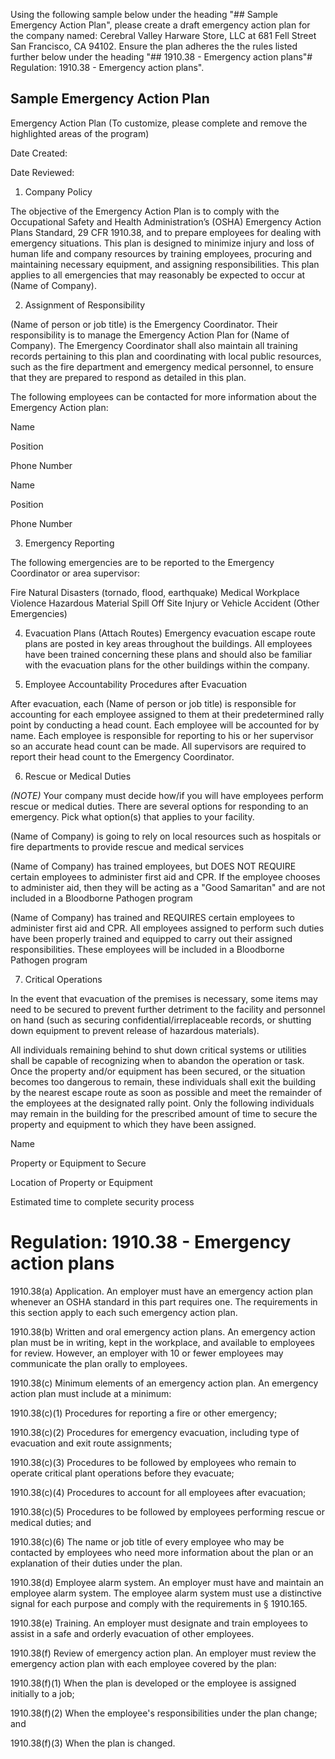 Using the following sample below under the heading "## Sample Emergency Action Plan", please create a draft emergency action plan for the company named: Cerebral Valley Harware Store, LLC at 681 Fell Street San Francisco, CA 94102.  Ensure the plan adheres the the rules listed further below under the heading "## 1910.38 - Emergency action plans"# Regulation: 1910.38 - Emergency action plans".

## Sample Emergency Action Plan

Emergency Action Plan
(To customize, please complete and remove the highlighted areas of the program)

Date Created:

Date Reviewed:

1. Company Policy

The objective of the Emergency Action Plan is to comply with the Occupational Safety and Health Administration’s (OSHA) Emergency Action Plans Standard, 29 CFR 1910.38, and to prepare employees for dealing with emergency situations.  This plan is designed to minimize injury and loss of human life and company resources by training employees, procuring and maintaining necessary equipment, and assigning responsibilities.  This plan applies to all emergencies that may reasonably be expected to occur at (Name of Company).

2. Assignment of Responsibility

(Name of person or job title) is the Emergency Coordinator.  Their responsibility is to manage the Emergency Action Plan for (Name of Company).   The Emergency Coordinator shall also maintain all training records pertaining to this plan and coordinating with local public resources, such as the fire department and emergency medical personnel, to ensure that they are prepared to respond as detailed in this plan.

The following employees can be contacted for more information about the Emergency Action plan:

Name

Position

Phone Number

 

Name

Position

Phone Number


3. Emergency Reporting

The following emergencies are to be reported to the Emergency Coordinator or area supervisor:

Fire
Natural Disasters (tornado, flood, earthquake)
Medical
Workplace Violence
Hazardous Material Spill
Off Site Injury or Vehicle Accident
(Other Emergencies)
 

4. Evacuation Plans (Attach Routes)
Emergency evacuation escape route plans are posted in key areas throughout the buildings. All employees have been trained concerning these plans and should also be familiar with the evacuation plans for the other buildings within the company.

5. Employee Accountability Procedures after Evacuation

After evacuation, each (Name of person or job title) is responsible for accounting for each employee assigned to them at their predetermined rally point by conducting a head count. Each employee will be accounted for by name. Each employee is responsible for reporting to his or her supervisor so an accurate head count can be made. All supervisors are required to report their head count to the Emergency Coordinator.

 

6. Rescue or Medical Duties

*(NOTE)* Your company must decide how/if you will have employees perform rescue or medical duties.  There are several options for responding to an emergency. Pick what option(s) that applies to your facility.

(Name of Company) is going to rely on local resources such as hospitals or fire departments to provide rescue and medical services
 
(Name of Company) has trained employees, but DOES NOT REQUIRE certain employees to administer first aid and CPR.  If the employee chooses to administer aid, then they will be acting as a "Good Samaritan" and are not included in a Bloodborne Pathogen program
 
(Name of Company) has trained and REQUIRES certain employees to administer first aid and CPR.  All employees assigned to perform such duties have been properly trained and equipped to carry out their assigned responsibilities.  These employees will be included in a Bloodborne Pathogen program
 

7. Critical Operations

In the event that evacuation of the premises is necessary, some items may need to be secured to prevent further detriment to the facility and personnel on hand (such as securing confidential/irreplaceable records, or shutting down equipment to prevent release of hazardous materials).

All individuals remaining behind to shut down critical systems or utilities shall be capable of recognizing when to abandon the operation or task.  Once the property and/or equipment has been secured, or the situation becomes too dangerous to remain, these individuals shall exit the building by the nearest escape route as soon as possible and meet the remainder of the employees at the designated rally point.  Only the following individuals may remain in the building for the prescribed amount of time to secure the property and equipment to which they have been assigned.

 

Name

Property or Equipment to Secure

Location of Property or Equipment

Estimated time to complete security process

 

 
# Regulation: 1910.38 - Emergency action plans

1910.38(a)
Application. An employer must have an emergency action plan whenever an OSHA standard in this part requires one. The requirements in this section apply to each such emergency action plan.

1910.38(b)
Written and oral emergency action plans. An emergency action plan must be in writing, kept in the workplace, and available to employees for review. However, an employer with 10 or fewer employees may communicate the plan orally to employees.

1910.38(c)
Minimum elements of an emergency action plan. An emergency action plan must include at a minimum:

1910.38(c)(1)
Procedures for reporting a fire or other emergency;

1910.38(c)(2)
Procedures for emergency evacuation, including type of evacuation and exit route assignments;

1910.38(c)(3)
Procedures to be followed by employees who remain to operate critical plant operations before they evacuate;

1910.38(c)(4)
Procedures to account for all employees after evacuation;

1910.38(c)(5)
Procedures to be followed by employees performing rescue or medical duties; and

1910.38(c)(6)
The name or job title of every employee who may be contacted by employees who need more information about the plan or an explanation of their duties under the plan.

1910.38(d)
Employee alarm system. An employer must have and maintain an employee alarm system. The employee alarm system must use a distinctive signal for each purpose and comply with the requirements in § 1910.165.

1910.38(e)
Training. An employer must designate and train employees to assist in a safe and orderly evacuation of other employees.

1910.38(f)
Review of emergency action plan. An employer must review the emergency action plan with each employee covered by the plan:

1910.38(f)(1)
When the plan is developed or the employee is assigned initially to a job;

1910.38(f)(2)
When the employee's responsibilities under the plan change; and

1910.38(f)(3)
When the plan is changed.

 

 
